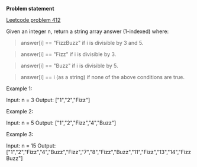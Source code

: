 **Problem statement** 

[Leetcode problem 412](https://leetcode.com/problems/fizz-buzz/)

Given an integer n, return a string array answer (1-indexed) where:

>answer[i] == "FizzBuzz" if i is divisible by 3 and 5.

>answer[i] == "Fizz" if i is divisible by 3.

>answer[i] == "Buzz" if i is divisible by 5.

>answer[i] == i (as a string) if none of the above conditions are true.

Example 1:

Input: n = 3
Output: ["1","2","Fizz"]

Example 2:

Input: n = 5
Output: ["1","2","Fizz","4","Buzz"]

Example 3:

Input: n = 15
Output: ["1","2","Fizz","4","Buzz","Fizz","7","8","Fizz","Buzz","11","Fizz","13","14","FizzBuzz"]